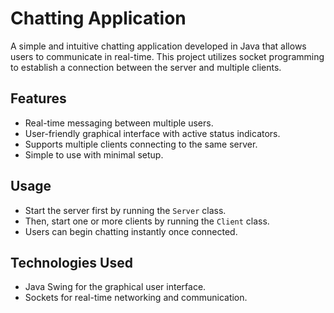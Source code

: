 
# Chatting Application

A simple and intuitive chatting application developed in Java that allows users to communicate in real-time. This project utilizes socket programming to establish a connection between the server and multiple clients.

## Features
- Real-time messaging between multiple users.
- User-friendly graphical interface with active status indicators.
- Supports multiple clients connecting to the same server.
- Simple to use with minimal setup.

## Usage
- Start the server first by running the `Server` class.
- Then, start one or more clients by running the `Client` class.
- Users can begin chatting instantly once connected.

## Technologies Used
- Java Swing for the graphical user interface.
- Sockets for real-time networking and communication.






